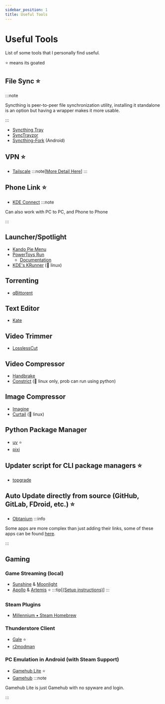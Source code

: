 ```yaml
---
sidebar_position: 1
title: Useful Tools
---
```

# Useful Tools
List of some tools that I personally find useful.

⭐ means its goated

## File Sync ⭐
:::note

Syncthing is peer-to-peer file synchronization utility, installing it standalone is an option but having a wrapper makes it more usable.

:::
- [Syncthing Tray](https://github.com/Martchus/syncthingtray)
- [SyncTrayzor](https://github.com/canton7/SyncTrayzor)
- [Syncthing-Fork](https://github.com/Catfriend1/syncthing-android) (Android)
## VPN ⭐
- [Tailscale](https://tailscale.com/)
:::note[[More Detail Here](./tailscale/index.mdx)]
:::
## Phone Link ⭐
- [KDE Connect](https://kdeconnect.kde.org/download.html)
:::note

Can also work with PC to PC, and Phone to Phone

:::
## Launcher/Spotlight
- [Kando Pie Menu](https://github.com/kando-menu/kando)
- [PowerToys Run](https://github.com/microsoft/PowerToys/) 
    - [Documentation](https://learn.microsoft.com/en-us/windows/powertoys/run)
- [KDE's KRunner](https://wiki.archlinux.org/title/KRunner) (🐧 linux)
## Torrenting
- [qBittorent](https://www.qbittorrent.org/download)
## Text Editor
- [Kate](https://kate-editor.org/get-it/)
## Video Trimmer
- [LosslessCut](https://mifi.no/losslesscut/)
## Video Compressor
- [Handbrake](https://handbrake.fr/)
- [Constrict](https://github.com/Wartybix/Constrict) (🐧 linux only, prob can run using python)
## Image Compressor
- [Imagine](https://github.com/meowtec/Imagine/releases)
- [Curtail](https://flathub.org/apps/com.github.huluti.Curtail) (🐧 linux)
## Python Package Manager
- [uv](https://docs.astral.sh/uv/) ⭐
- [pixi](https://pixi.sh/latest/)
## Updater script for CLI package managers ⭐
- [topgrade](https://github.com/topgrade-rs/topgrade)
## Auto Update directly from source (GitHub, GitLab, FDroid, etc.) ⭐
- [Obtanium](https://github.com/ImranR98/Obtainium)
:::info

Some apps are more complex than just adding their links, some of these apps can be found [here](https://apps.obtainium.imranr.dev/).

:::
## Gaming
### Game Streaming (local)
- [Sunshine](https://app.lizardbyte.dev/Sunshine/) & [Moonlight](https://moonlight-stream.org/)
- [Apollo](https://github.com/ClassicOldSong/Apollo) & [Artemis](https://github.com/ClassicOldSong/moonlight-android) ⭐
:::tip[[(Setup instructions)](./tailscale/game-streaming.md)]
:::
### Steam Plugins
- [Millennium • Steam Homebrew](https://steambrew.app/)
### Thunderstore Client
- [Gale](https://github.com/Kesomannen/gale) ⭐
- [r2modman](https://github.com/ebkr/r2modmanPlus/)
### PC Emulation in Android (with Steam Support)
- [Gamehub Lite](https://github.com/gamehublite/gamehub-oss/releases) ⭐
- [Gamehub](https://gamehub.xiaoji.com/)
:::note

Gamehub Lite is just Gamehub with no spyware and login.

:::